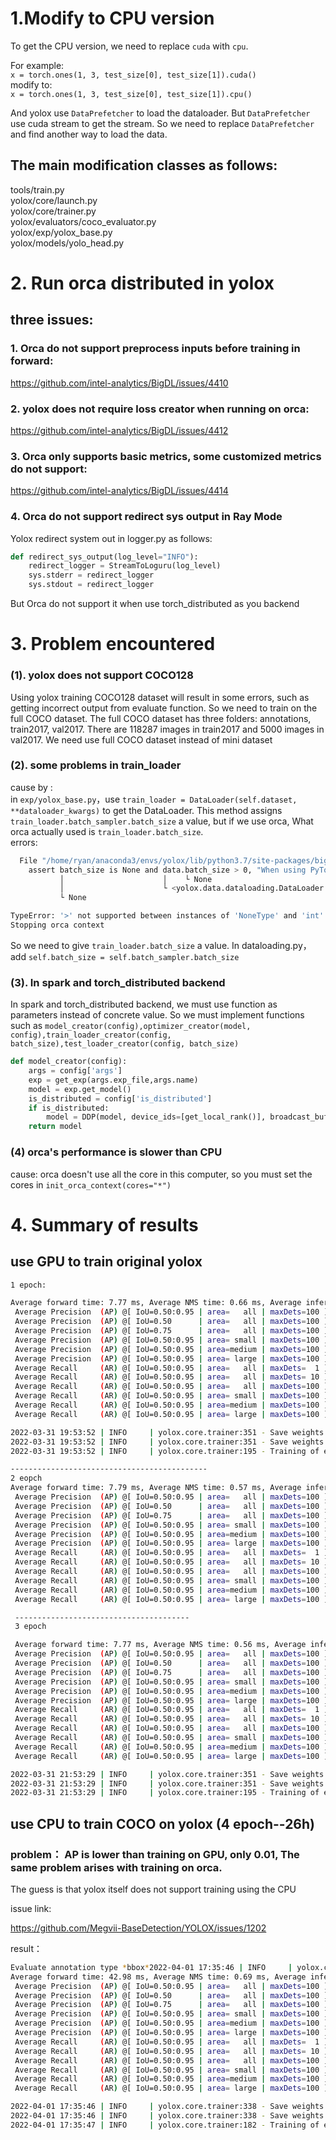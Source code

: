 # 1.Modify to CPU version
To get the CPU version, we need to replace `cuda` with `cpu`.  

For example:  
`x = torch.ones(1, 3, test_size[0], test_size[1]).cuda()`  
modify to:  
`x = torch.ones(1, 3, test_size[0], test_size[1]).cpu()`  

And yolox use `DataPrefetcher` to load the dataloader. But `DataPrefetcher` use cuda stream to get the stream. So we need to replace `DataPrefetcher` and find another way to load the data.

## The main modification classes as follows:
tools/train.py  
yolox/core/launch.py  
yolox/core/trainer.py  
yolox/evaluators/coco_evaluator.py  
yolox/exp/yolox_base.py  
yolox/models/yolo_head.py  

# 2. Run orca distributed in yolox
## three issues:
### 1. Orca do not support preprocess inputs before training in forward: 
https://github.com/intel-analytics/BigDL/issues/4410 

### 2. yolox does not require loss creator when running on orca: 
https://github.com/intel-analytics/BigDL/issues/4412 

### 3. Orca only supports basic metrics, some customized metrics do not support: 
https://github.com/intel-analytics/BigDL/issues/4414

### 4. Orca do not support redirect sys output in Ray Mode
Yolox redirect system out in logger.py as follows:
```python
def redirect_sys_output(log_level="INFO"):
    redirect_logger = StreamToLoguru(log_level)
    sys.stderr = redirect_logger
    sys.stdout = redirect_logger
```
But Orca do not support it when use torch_distributed as you backend


# 3. Problem encountered
### (1). yolox does not support COCO128
Using yolox training COCO128 dataset will result in some errors, such as getting incorrect output from evaluate function. 
So we need to train on the full COCO dataset. The full COCO dataset has three folders: annotations, train2017, val2017. There are 118287 images in train2017 and 5000 images in val2017. We need use full COCO dataset instead of mini dataset

### (2). some problems in train_loader
cause by :  
in `exp/yolox_base.py`，use `train_loader = DataLoader(self.dataset, **dataloader_kwargs)` to get the DataLoader. This method assigns `train_loader.batch_sampler.batch_size` a value, but if we use orca, What orca actually used is `train_loader.batch_size`.   
errors:
```bash
  File "/home/ryan/anaconda3/envs/yolox/lib/python3.7/site-packages/bigdl/orca/learn/pytorch/pytorch_spark_estimator.py", line 134, in fit
    assert batch_size is None and data.batch_size > 0, "When using PyTorch Dataloader as " \
           │                      │    └ None
           │                      └ <yolox.data.dataloading.DataLoader object at 0x7f7da8878390>
           └ None

TypeError: '>' not supported between instances of 'NoneType' and 'int'
Stopping orca context
```
So we need to give `train_loader.batch_size` a value. In dataloading.py，add `self.batch_size = self.batch_sampler.batch_size`

### (3). In spark and torch_distributed backend
In spark and torch_distributed backend, we must use function as parameters instead of concrete value. So we must implement functions such as `model_creator(config),optimizer_creator(model, config),train_loader_creator(config, batch_size),test_loader_creator(config, batch_size)`
```python
def model_creator(config):
    args = config['args']
    exp = get_exp(args.exp_file,args.name)
    model = exp.get_model()
    is_distributed = config['is_distributed']
    if is_distributed:
        model = DDP(model, device_ids=[get_local_rank()], broadcast_buffers=False)
    return model  
```

### (4) orca's performance is slower than CPU
cause: orca doesn't use all the core in this computer, so you must set the cores in `init_orca_context(cores="*")`

# 4. Summary of results
## use GPU to train original yolox

```bash
1 epoch:

Average forward time: 7.77 ms, Average NMS time: 0.66 ms, Average inference time: 8.43 ms
 Average Precision  (AP) @[ IoU=0.50:0.95 | area=   all | maxDets=100 ] = 0.000
 Average Precision  (AP) @[ IoU=0.50      | area=   all | maxDets=100 ] = 0.000
 Average Precision  (AP) @[ IoU=0.75      | area=   all | maxDets=100 ] = 0.000
 Average Precision  (AP) @[ IoU=0.50:0.95 | area= small | maxDets=100 ] = 0.000
 Average Precision  (AP) @[ IoU=0.50:0.95 | area=medium | maxDets=100 ] = 0.000
 Average Precision  (AP) @[ IoU=0.50:0.95 | area= large | maxDets=100 ] = 0.000
 Average Recall     (AR) @[ IoU=0.50:0.95 | area=   all | maxDets=  1 ] = 0.000
 Average Recall     (AR) @[ IoU=0.50:0.95 | area=   all | maxDets= 10 ] = 0.001
 Average Recall     (AR) @[ IoU=0.50:0.95 | area=   all | maxDets=100 ] = 0.002
 Average Recall     (AR) @[ IoU=0.50:0.95 | area= small | maxDets=100 ] = 0.000
 Average Recall     (AR) @[ IoU=0.50:0.95 | area=medium | maxDets=100 ] = 0.002
 Average Recall     (AR) @[ IoU=0.50:0.95 | area= large | maxDets=100 ] = 0.004

2022-03-31 19:53:52 | INFO     | yolox.core.trainer:351 - Save weights to ./YOLOX_outputs/yolox_s
2022-03-31 19:53:52 | INFO     | yolox.core.trainer:351 - Save weights to ./YOLOX_outputs/yolox_s
2022-03-31 19:53:52 | INFO     | yolox.core.trainer:195 - Training of experiment is done and the best AP is 0.01

--------------------------------------------
2 eopch
Average forward time: 7.79 ms, Average NMS time: 0.57 ms, Average inference time: 8.36 ms
 Average Precision  (AP) @[ IoU=0.50:0.95 | area=   all | maxDets=100 ] = 0.008
 Average Precision  (AP) @[ IoU=0.50      | area=   all | maxDets=100 ] = 0.020
 Average Precision  (AP) @[ IoU=0.75      | area=   all | maxDets=100 ] = 0.004
 Average Precision  (AP) @[ IoU=0.50:0.95 | area= small | maxDets=100 ] = 0.003
 Average Precision  (AP) @[ IoU=0.50:0.95 | area=medium | maxDets=100 ] = 0.009
 Average Precision  (AP) @[ IoU=0.50:0.95 | area= large | maxDets=100 ] = 0.010
 Average Recall     (AR) @[ IoU=0.50:0.95 | area=   all | maxDets=  1 ] = 0.019
 Average Recall     (AR) @[ IoU=0.50:0.95 | area=   all | maxDets= 10 ] = 0.033
 Average Recall     (AR) @[ IoU=0.50:0.95 | area=   all | maxDets=100 ] = 0.036
 Average Recall     (AR) @[ IoU=0.50:0.95 | area= small | maxDets=100 ] = 0.007
 Average Recall     (AR) @[ IoU=0.50:0.95 | area=medium | maxDets=100 ] = 0.025
 Average Recall     (AR) @[ IoU=0.50:0.95 | area= large | maxDets=100 ] = 0.050

 ---------------------------------------
 3 epoch

 Average forward time: 7.77 ms, Average NMS time: 0.56 ms, Average inference time: 8.33 ms
 Average Precision  (AP) @[ IoU=0.50:0.95 | area=   all | maxDets=100 ] = 0.026
 Average Precision  (AP) @[ IoU=0.50      | area=   all | maxDets=100 ] = 0.057
 Average Precision  (AP) @[ IoU=0.75      | area=   all | maxDets=100 ] = 0.020
 Average Precision  (AP) @[ IoU=0.50:0.95 | area= small | maxDets=100 ] = 0.009
 Average Precision  (AP) @[ IoU=0.50:0.95 | area=medium | maxDets=100 ] = 0.026
 Average Precision  (AP) @[ IoU=0.50:0.95 | area= large | maxDets=100 ] = 0.035
 Average Recall     (AR) @[ IoU=0.50:0.95 | area=   all | maxDets=  1 ] = 0.052
 Average Recall     (AR) @[ IoU=0.50:0.95 | area=   all | maxDets= 10 ] = 0.081
 Average Recall     (AR) @[ IoU=0.50:0.95 | area=   all | maxDets=100 ] = 0.084
 Average Recall     (AR) @[ IoU=0.50:0.95 | area= small | maxDets=100 ] = 0.020
 Average Recall     (AR) @[ IoU=0.50:0.95 | area=medium | maxDets=100 ] = 0.074
 Average Recall     (AR) @[ IoU=0.50:0.95 | area= large | maxDets=100 ] = 0.108

2022-03-31 21:53:29 | INFO     | yolox.core.trainer:351 - Save weights to ./YOLOX_outputs/yolox_s
2022-03-31 21:53:29 | INFO     | yolox.core.trainer:351 - Save weights to ./YOLOX_outputs/yolox_s
2022-03-31 21:53:29 | INFO     | yolox.core.trainer:195 - Training of experiment is done and the best AP is 2.61
```

## use CPU to train COCO on yolox (4 epoch--26h)
### problem： AP is lower than training on GPU, only 0.01, The same problem arises with training on orca. 
The guess is that yolox itself does not support training using the CPU 

issue link: 

https://github.com/Megvii-BaseDetection/YOLOX/issues/1202

result：
```bash
Evaluate annotation type *bbox*2022-04-01 17:35:46 | INFO     | yolox.core.trainer:328 - 
Average forward time: 42.98 ms, Average NMS time: 0.69 ms, Average inference time: 43.67 ms
 Average Precision  (AP) @[ IoU=0.50:0.95 | area=   all | maxDets=100 ] = 0.000
 Average Precision  (AP) @[ IoU=0.50      | area=   all | maxDets=100 ] = 0.001
 Average Precision  (AP) @[ IoU=0.75      | area=   all | maxDets=100 ] = 0.000
 Average Precision  (AP) @[ IoU=0.50:0.95 | area= small | maxDets=100 ] = 0.000
 Average Precision  (AP) @[ IoU=0.50:0.95 | area=medium | maxDets=100 ] = 0.000
 Average Precision  (AP) @[ IoU=0.50:0.95 | area= large | maxDets=100 ] = 0.000
 Average Recall     (AR) @[ IoU=0.50:0.95 | area=   all | maxDets=  1 ] = 0.000
 Average Recall     (AR) @[ IoU=0.50:0.95 | area=   all | maxDets= 10 ] = 0.001
 Average Recall     (AR) @[ IoU=0.50:0.95 | area=   all | maxDets=100 ] = 0.001
 Average Recall     (AR) @[ IoU=0.50:0.95 | area= small | maxDets=100 ] = 0.000
 Average Recall     (AR) @[ IoU=0.50:0.95 | area=medium | maxDets=100 ] = 0.000
 Average Recall     (AR) @[ IoU=0.50:0.95 | area= large | maxDets=100 ] = 0.001

2022-04-01 17:35:46 | INFO     | yolox.core.trainer:338 - Save weights to ./YOLOX_outputs/yolox_s
2022-04-01 17:35:46 | INFO     | yolox.core.trainer:338 - Save weights to ./YOLOX_outputs/yolox_s
2022-04-01 17:35:47 | INFO     | yolox.core.trainer:182 - Training of experiment is done and the best AP is 0.01

```

